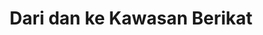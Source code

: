 ---
id: 102
title: Dari dan ke Kawasan Berikat
fitur : lainlain
createdTime : 12/01/2020
modifiedTime : 12/01/2020
topik: DJBC
color: ffd33d
img: bc.jpeg
---